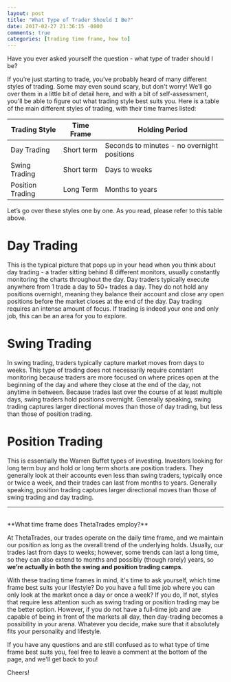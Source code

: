 ```yaml
---
layout: post
title: "What Type of Trader Should I Be?"
date: 2017-02-27 21:36:15 -0800
comments: true
categories: [trading time frame, how to]
---
```


Have you ever asked yourself the question - what type of trader should I be?

If you’re just starting to trade, you’ve probably heard of many different styles of trading. Some may even sound scary, but don't worry! We’ll go over them in a little bit of detail here, and with a bit of self-assessment, you'll be able to figure out what trading style best suits you. Here is a table of the main different styles of trading, with their time frames listed:

| Trading Style    | Time Frame | Holding Period                              |
|------------------|------------|---------------------------------------------|
| Day Trading      | Short term | Seconds to minutes - no overnight positions |
| Swing Trading    | Short term | Days to weeks                               |
| Position Trading | Long Term  | Months to years                             |

Let’s go over these styles one by one. As you read, please refer to this table above.

Day Trading
===
This is the typical picture that pops up in your head when you think about day trading - a trader sitting behind 8 different monitors, usually constantly monitoring the charts throughout the day. Day traders typically execute anywhere from 1 trade a day to 50+ trades a day. They do not hold any positions overnight, meaning they balance their account and close any open positions before the market closes at the end of the day. Day trading requires an intense amount of focus. If trading is indeed your one and only job, this can be an area for you to explore.

Swing Trading
===
In swing trading, traders typically capture market moves from days to weeks. This type of trading does not necessarily require constant monitoring because traders are more focused on where prices open at the beginning of the day and where they close at the end of the day, not anytime in between. Because trades last over the course of at least multiple days, swing traders hold positions overnight. Generally speaking, swing trading captures larger directional moves than those of day trading, but less than those of position trading.

Position Trading
===
This is essentially the Warren Buffet types of investing. Investors looking for long term buy and hold or long term shorts are position traders. They generally look at their accounts even less than swing traders, typically once or twice a week, and their trades can last from months to years. Generally speaking, position trading captures larger directional moves than those of swing trading and day trading.

---
<br/>
**What time frame does ThetaTrades employ?**

At ThetaTrades, our trades operate on the daily time frame, and we maintain our position as long as the overall trend of the underlying holds. Usually, our trades last from days to weeks; however, some trends can last a long time, so they can also extend to months and possibly (though rarely) years, so **we’re actually in both the swing and position trading camps**.

With these trading time frames in mind, it's time to ask yourself, which time frame best suits your lifestyle? Do you have a full time job where you can only look at the market once a day or once a week? If you do, If not, styles that require less attention such as swing trading or position trading may be the better option. However, if you do not have a full-time job and are capable of being in front of the markets all day, then day-trading becomes a possibility in your arena. Whatever you decide, make sure that it absolutely fits your personality and lifestyle.

If you have any questions and are still confused as to what type of time frame best suits you, feel free to leave a comment at the bottom of the page, and we'll get back to you!

Cheers!
